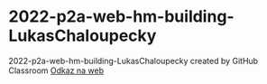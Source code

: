 # 2022-p2a-web-hm-building-LukasChaloupecky
2022-p2a-web-hm-building-LukasChaloupecky created by GitHub Classroom
[Odkaz na web](./chaloupecky_web/index.html)
